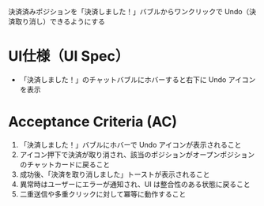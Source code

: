 決済済みポジションを「決済しました！」バブルからワンクリックで Undo（決済取り消し）できるようにする

# UI仕様（UI Spec）
- 「決済しました！」のチャットバブルにホバーすると右下に Undo アイコンを表示

# Acceptance Criteria (AC)
1. 「決済しました！」バブルにホバーで Undo アイコンが表示されること
2. アイコン押下で決済が取り消され、該当のポジションがオープンポジションのチャットカードに戻ること
3. 成功後、「決済を取り消しました」トーストが表示されること
4. 異常時はユーザーにエラーが通知され、UI は整合性のある状態に戻ること
5. 二重送信や多重クリックに対して冪等に動作すること

